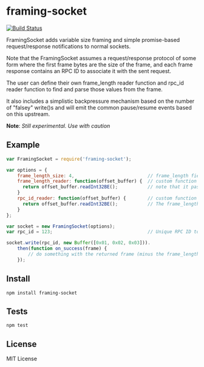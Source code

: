 # framing-socket

[![Build Status](https://travis-ci.org/matanamir/framing-socket.png)](https://travis-ci.org/matanamir/framing-socket)

FramingSocket adds variable size framing and simple promise-based request/response notifications to normal sockets.

Note that the FramingSocket assumes a request/response protocol of some form where the first frame bytes are the
size of the frame, and each frame response contains an RPC ID to associate it with the sent request.

The user can define their own frame_length reader function and rpc_id reader function to find and parse those
values from the frame.

It also includes a simplistic backpressure mechanism based on the number of "falsey" write()s and will emit the
common pause/resume events based on this upstream.

**Note**: *Still experimental. Use with caution*

## Example

```js
var FramingSocket = require('framing-socket');

var options = {
    frame_length_size: 4,                           // frame_length field size in bytes
    frame_length_reader: function(offset_buffer) {  // custom function to read the frame_length
      return offset_buffer.readInt32BE();           // note that it passes in an OffsetBuffer (see 'offset-buffer' repo)
    }
    rpc_id_reader: function(offset_buffer) {        // custom function to read the rpc_id from the buffer
      return offset_buffer.readInt32BE();           // The frame_length field is stripped from this OffsetBuffer already
    }
};

var socket = new FramingSocket(options);
var rpc_id = 123;                                   // Unique RPC ID to identify this request (unique to this connection)

socket.write(rpc_id, new Buffer([0x01, 0x02, 0x03])).
    then(function on_success(frame) {
        // do something with the returned frame (minus the frame_length bytes)
    });
```

## Install

```
npm install framing-socket
```

## Tests

```
npm test
```

## License

MIT License
